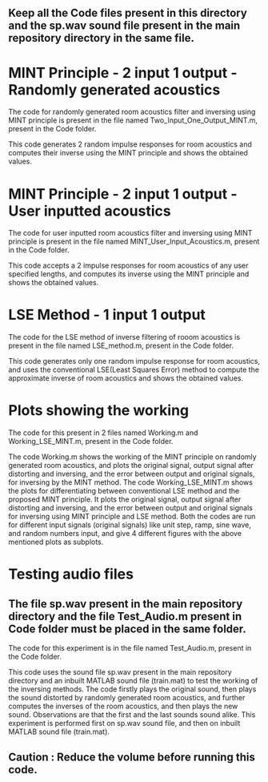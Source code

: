 ## Keep all the Code files present in this directory and the sp.wav sound file present in the main repository directory in the same file.

# MINT Principle - 2 input 1 output - Randomly generated acoustics

The code for randomly generated room acoustics filter and inversing using MINT principle is present in the file named Two_Input_One_Output_MINT.m, present in the Code folder.

This code generates 2 random impulse responses for room acoustics and computes their inverse using the MINT principle and shows the obtained values.

# MINT Principle - 2 input 1 output - User inputted acoustics

The code for user inputted room acoustics filter and inversing using MINT principle is present in the file named MINT_User_Input_Acoustics.m, present in the Code folder.

This code accepts a 2 impulse responses for room acoustics of any user specified lengths, and computes its inverse using the MINT principle and shows the obtained values.

# LSE Method - 1 input 1 output

The code for the LSE method of inverse filtering of rooom acoustics is present in the file named LSE_method.m, present in the Code folder.

This code generates only one random impulse response for room acoustics, and uses the conventional LSE(Least Squares Error) method to compute the approximate inverse of room 
acoustics and shows the obtained values.

# Plots showing the working

The code for this present in 2 files named Working.m and Working_LSE_MINT.m, present in the Code folder.

The code Working.m shows the working of the MINT principle on randomly generated room acoustics, and plots the original signal, output signal after distorting and inversing, and 
the error between output and original signals, for inversing by the MINT method. The code Working_LSE_MINT.m shows the plots for differentiating between conventional LSE method and the proposed MINT principle. It plots the original signal, output signal after distorting and inversing, and the error between output and original signals for inversing using MINT principle and LSE method. Both the codes are run for different input signals (original signals) like unit step, ramp, sine wave, and random numbers input, and give 4 different figures with the above mentioned plots as subplots.

# Testing audio files

## The file sp.wav present in the main repository directory and the file Test_Audio.m present in Code folder must be placed in the same folder.
The code for this experiment is in the file named Test_Audio.m, present in the Code folder.

This code uses the sound file sp.wav present in the main repository directory and an inbuilt MATLAB sound file (train.mat) to test the working of the inversing methods. The code 
firstly plays the original sound, then plays the sound distorted by randomly generated room acoustics, and further computes the inverses of the room acoustics, and then plays the new sound. Observations are that the first and the last sounds sound alike. This experiment is performed first on sp.wav sound file, and then on inbuilt MATLAB sound file 
(train.mat).

## Caution : Reduce the volume before running this code.
